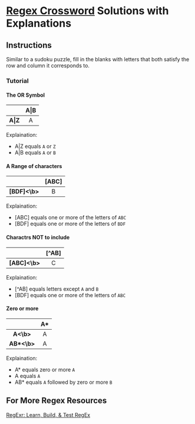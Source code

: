# [Regex Crossword](https://regexcrossword.com/) Solutions with Explanations 

## Instructions 

Similar to a sudoku puzzle, fill in the blanks with letters that both satisfy the row and column it corresponds to.

### Tutorial

#### The OR Symbol

|                 | A&#124;B |
|:---------------:|:--------:|
| <b>A&#124;Z</b> | A        |

Explaination: 
* A&#124;Z equals `A` or `Z`
* A&#124;B equals `A` or `B`

#### A Range of characters

|                 | \[ABC\] |
|:---------------:|:--------:|
| <b>\[BDF\]<\b>  | B        |

Explaination: 
* \[ABC\] equals one or more of the letters of  `ABC`
* \[BDF\] equals one or more of the letters of  `BDF`


#### Charactrs NOT to include

|                 | \[^AB\] |
|:---------------:|:--------:|
| <b>\[ABC\]<\b>  | C        |

Explaination: 
* \[^AB\] equals letters except `A` and `B`
* \[BDF\] equals one or more of the letters of `ABC`

#### Zero or more

|          | A\*      |
|:--------:|:--------:|
| <b>A<\b>        |    A     |
| <b>AB\*<\b>     |    A     |

Explaination: 
* A\* equals zero or more `A`
* A equals `A`
* AB\* equals `A` followed by zero or more `B`

## For More Regex Resources


[RegExr: Learn, Build, & Test RegEx](https://regexr.com/)
